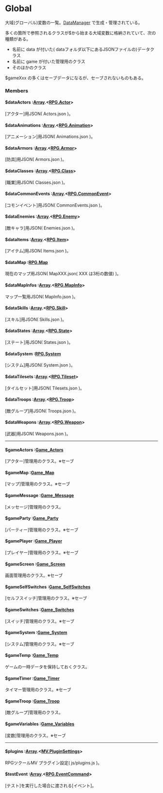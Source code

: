 # Global

大域(グローバル)変数の一覧。[DataManager](DataManager.md) で生成・管理されている。

多くの箇所で参照されるクラスが$から始まる大域変数に格納されていて、次の種類がある。

* 名前に data が付いた( dataフォルダ以下にあるJSONファイルの)データクラス
* 名前に game が付いた管理用のクラス
* そのほかのクラス

$gameXxx の多くはセーブデータになるが、セーブされないものもある。

### Members

#### $dataActors :[Array](Array.md).<[RPG.Actor](RPG.Actor.md)>
[アクター]用JSON( Actors.json )。


#### $dataAnimations :[Array](Array.md).<[RPG.Animation](RPG.Animation.md)>
[アニメーション]用JSON( Animations.json )。


#### $dataArmors :[Array](Array.md).<[RPG.Armor](RPG.Armor.md)>
[防具]用JSON( Armors.json )。


#### $dataClasses :[Array](Array.md).<[RPG.Class](RPG.Class.md)>
[職業]用JSON( Classes.json )。


#### $dataCommonEvents :[Array](Array.md).<[RPG.CommonEvent](RPG.CommonEvent.md)>
[コモンイベント]用JSON( CommonEvents.json )。


#### $dataEnemies :[Array](Array.md).<[RPG.Enemy](RPG.Enemy.md)>
[敵キャラ]用JSON( Enemies.json )。


#### $dataItems :[Array](Array.md).<[RPG.Item](RPG.Item.md)>
[アイテム]用JSON( Items.json )。


#### $dataMap :[RPG.Map](RPG.Map.md)
現在のマップ用JSON( MapXXX.json( XXX は3桁の数値) )。


#### $dataMapInfos :[Array](Array.md).<[RPG.MapInfo](RPG.MapInfo.md)>
マップ一覧用JSON( MapInfo.json )。


#### $dataSkills :[Array](Array.md).<[RPG.Skill](RPG.Skill.md)>
[スキル]用JSON( Skills.json )。


#### $dataStates :[Array](Array.md).<[RPG.State](RPG.State.md)>
[ステート]用JSON( States.json )。


#### $dataSystem :[RPG.System](RPG.System.md)
[システム]用JSON( System.json )。


#### $dataTilesets :[Array](Array.md).<[RPG.Tileset](RPG.Tileset.md)>
[タイルセット]用JSON( Tilesets.json )。


#### $dataTroops :[Array](Array.md).<[RPG.Troop](RPG.Troop.md)>
[敵グループ]用JSON( Troops.json )。


#### $dataWeapons :[Array](Array.md).<[RPG.Weapon](RPG.Weapon.md)>
[武器]用JSON( Weapons.json )。


<hr>


#### $gameActors :[Game_Actors](Game_Actors.md)
[アクター]管理用のクラス。※セーブ


#### $gameMap :[Game_Map](Game_Map.md)
[マップ]管理用のクラス。※セーブ


#### $gameMessage :[Game_Message](Game_Message.md)
[メッセージ]管理用のクラス。


#### $gameParty :[Game_Party](Game_Party.md)
[パーティー]管理用のクラス。※セーブ


#### $gamePlayer :[Game_Player](Game_Player.md)
[プレイヤー]管理用のクラス。※セーブ


#### $gameScreen :[Game_Screen](Game_Screen.md)
画面管理用のクラス。※セーブ


#### $gameSelfSwitches :[Game_SelfSwitches](Game_SelfSwitches.md)
[セルフスイッチ]管理用のクラス。※セーブ


#### $gameSwitches :[Game_Switches](Game_Switches.md)
[スイッチ]管理用のクラス。※セーブ


#### $gameSystem :[Game_System](Game_System.md)
[システム]管理用のクラス。※セーブ


#### $gameTemp :[Game_Temp](Game_Temp.md)
ゲームの一時データを保持しておくクラス。


#### $gameTimer :[Game_Timer](Game_Timer.md)
タイマー管理用のクラス。※セーブ


#### $gameTroop :[Game_Troop](Game_Troop.md)
[敵グループ]管理用のクラス。


#### $gameVariables :[Game_Variables](Game_Variables.md)
[変数]管理用のクラス。※セーブ


<hr>


#### $plugins :[Array](Array.md).<[MV.PluginSettings](MV.PluginSettings.md)>
RPGツクールMV プラグイン設定( js/plugins.js )。


#### $testEvent :[Array](Array.md).<[RPG.EventCommand](RPG.EventCommand.md)>
[テスト]を実行した場合に渡される[イベント]。


